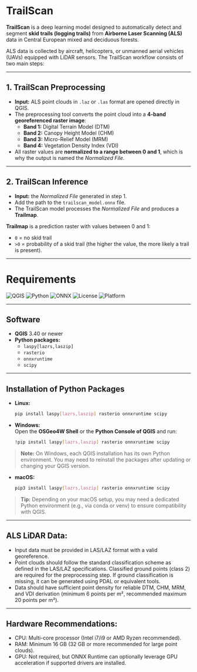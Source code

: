 # TrailScan

**TrailScan** is a deep learning model designed to automatically detect and segment **skid trails (logging trails)** from **Airborne Laser Scanning (ALS)** data in Central European mixed and deciduous forests.  

ALS data is collected by aircraft, helicopters, or unmanned aerial vehicles (UAVs) equipped with LiDAR sensors. The TrailScan workflow consists of two main steps:

---

## 1. TrailScan Preprocessing

- **Input:** ALS point clouds in `.laz` or `.las` format are opened directly in QGIS.  
- The preprocessing tool converts the point cloud into a **4-band georeferenced raster image**:
  - **Band 1:** Digital Terrain Model (DTM)  
  - **Band 2:** Canopy Height Model (CHM)  
  - **Band 3:** Micro-Relief Model (MRM)  
  - **Band 4:** Vegetation Density Index (VDI)  
- All raster values are **normalized to a range between 0 and 1**, which is why the output is named the *Normalized File*.  

---

## 2. TrailScan Inference

- **Input:** the *Normalized File* generated in step 1.  
- Add the path to the `trailscan_model.onnx` file.  
- The TrailScan model processes the *Normalized File* and produces a **Trailmap**.  

**Trailmap** is a prediction raster with values between 0 and 1:  
- `0` = no skid trail  
- `>0` = probability of a skid trail (the higher the value, the more likely a trail is present).  

---

# Requirements

![QGIS](https://img.shields.io/badge/QGIS-3.40%2B-green?logo=qgis)
![Python](https://img.shields.io/badge/Python-3.10%2B-blue?logo=python)
![ONNX](https://img.shields.io/badge/ONNX-runtime-orange?logo=onnx)
![License](https://img.shields.io/badge/License-GPL--2.0-red.svg)
![Platform](https://img.shields.io/badge/Platform-Linux%20%7C%20Windows%20%7C%20macOS-lightgrey)

---

## Software

- **QGIS** 3.40 or newer  
- **Python packages:**
  - `laspy[lazrs,laszip]`
  - `rasterio`
  - `onnxruntime`
  - `scipy`

---

## Installation of Python Packages

- **Linux:** 

  ```bash
  pip install laspy[lazrs,laszip] rasterio onnxruntime scipy 

- **Windows:**  
  Open the **OSGeo4W Shell** or the **Python Console of QGIS** and run:  

  ```bash
  !pip install laspy[lazrs,laszip] rasterio onnxruntime scipy

> **Note:** On Windows, each QGIS installation has its own Python environment. You may need to reinstall the packages after updating or changing your QGIS version. 

- **macOS:** 

  ```bash 
  pip3 install laspy[lazrs,laszip] rasterio onnxruntime scipy

> **Tip:** Depending on your macOS setup, you may need a dedicated Python environment (e.g., via conda or venv) to ensure compatibility with QGIS. 

---
## ALS LiDAR Data: 

- Input data must be provided in LAS/LAZ format with a valid georeference. 
- Point clouds should follow the standard classification scheme as defined in the LAS/LAZ specifications. Classified ground points (class 2) are required for the preprocessing step. If ground classification is missing, it can be generated using PDAL or equivalent tools. 
- Data should have sufficient point density for reliable DTM, CHM, MRM, and VDI derivation (minimum 6 points per m², recommended maximum 20 points per m²). 


---
## Hardware Recommendations: 

- CPU: Multi-core processor (Intel i7/i9 or AMD Ryzen recommended). 
- RAM: Minimum 16 GB (32 GB or more recommended for large point clouds).  
- GPU: Not required, but ONNX Runtime can optionally leverage GPU acceleration if supported drivers are installed.
